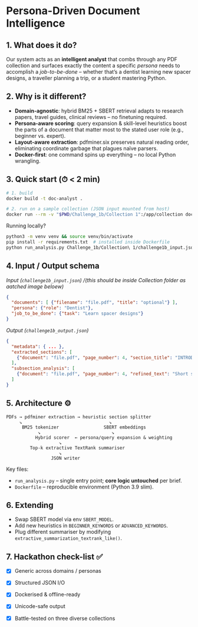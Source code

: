 # Persona-Driven Document Intelligence

## 1. What does it do?
Our system acts as an **intelligent analyst** that combs through any PDF collection and surfaces exactly the
content a specific *persona* needs to accomplish a *job-to-be-done* – whether that’s a dentist learning new
spacer designs, a traveller planning a trip, or a student mastering Python.

## 2. Why is it different?
* **Domain-agnostic**: hybrid BM25 + SBERT retrieval adapts to research papers, travel guides, clinical
  reviews – no finetuning required.
* **Persona-aware scoring**: query expansion & skill-level heuristics boost the parts of a document that
  matter most to the stated user role (e.g., beginner vs. expert).
* **Layout-aware extraction**: pdfminer.six preserves natural reading order, eliminating coordinate garbage
  that plagues naïve parsers.
* **Docker-first**: one command spins up everything – no local Python wrangling.

## 3. Quick start (⏱ < 2 min)
```bash
# 1. build
docker build -t doc-analyst .

# 2. run on a sample collection (JSON input mounted from host)
docker run --rm -v "$PWD/Challenge_1b/Collection 1":/app/collection doc-analyst python run_analysis.py collection/challenge1b_input.json
```
Running locally?
```bash
python3 -m venv venv && source venv/bin/activate
pip install -r requirements.txt  # installed inside Dockerfile
python run_analysis.py Challenge_1b/Collection\ 1/challenge1b_input.json
```

## 4. Input / Output schema

*Input (`challenge1b_input.json`) /(this should be inside Collection folder as aatched image beloew)*

```json
{
  "documents": [ {"filename": "file.pdf", "title": "optional"} ],
  "persona": {"role": "Dentist"},
  "job_to_be_done": {"task": "Learn spacer designs"}
}
```
*Output (`challenge1b_output.json`)*
```json
{
  "metadata": { ... },
  "extracted_sections": [
    {"document": "file.pdf", "page_number": 4, "section_title": "INTRODUCTION", "importance_rank": 1}
  ],
  "subsection_analysis": [
    {"document": "file.pdf", "page_number": 4, "refined_text": "Short summary ..."}
  ]
}
```

## 5. Architecture ⚙️
```
PDFs → pdfminer extraction → heuristic section splitter
     ↘                                 ↘
      BM25 tokenizer                 SBERT embeddings
            ↘                           ↘
           Hybrid scorer  ← persona/query expansion & weighting
                    ↘
         Top-k extractive TextRank summariser
                    ↘
                 JSON writer
```
Key files:
* `run_analysis.py` – single entry point; **core logic untouched** per brief.
* `Dockerfile`      – reproducible environment (Python 3.9 slim).

## 6. Extending
* Swap SBERT model via env `SBERT_MODEL`.
* Add new heuristics in `BEGINNER_KEYWORDS` or `ADVANCED_KEYWORDS`.
* Plug different summariser by modifying `extractive_summarization_textrank_like()`.

## 7. Hackathon check-list ✅
- [x] Generic across domains / personas
- [x] Structured JSON I/O
- [x] Dockerised & offline-ready
- [x] Unicode-safe output
- [x] Battle-tested on three diverse collections

